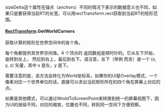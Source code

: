 sizeDelta这个属性在锚点（anchors）不同的情况下表示的数据意义也不同，如果只是要获得当前RT的长宽，可以用rectTransform.rect获取到当前RT的矩形范围。



#### [RectTransform](RectTransform.html).GetWorldCorners

获取计算的矩形在世界空间中的各个角。

每个角都提供其世界空间值。4 个顶点的 返回数组是顺时针的。它从左下开始，旋转到左上， 然后到右上，最后到右下。请注意，左下（举例 而言）是一个 (x, y, z) 矢量，其中 x 是左，y 是下。

需要注意的是，该方法会转化为World坐标系，如果你的UI是Overlay模式，一个像素对应一个世界单位的话，直接可以求出当前矩形所在的四个角在屏幕上对应的点。

如果是其他模式，可以通过WroldToScreenPoint来转换到统一的屏幕视图下，因为UI的层级不同，对应的缩放，位置也不同，转到同一空间下方便观察。



